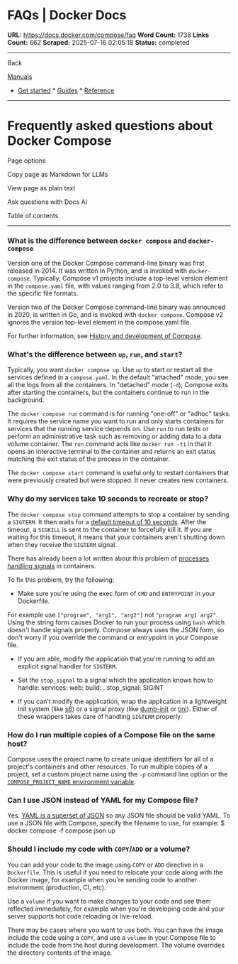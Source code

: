 # FAQs | Docker Docs

**URL:** https://docs.docker.com/compose/faq
**Word Count:** 1738
**Links Count:** 662
**Scraped:** 2025-07-16 02:05:18
**Status:** completed

---

Back

[Manuals](https://docs.docker.com/manuals/)

  * [Get started](https://docs.docker.com/get-started/)   * [Guides](https://docs.docker.com/guides/)   * [Reference](https://docs.docker.com/reference/)

* * *

# Frequently asked questions about Docker Compose

Page options

Copy page as Markdown for LLMs

View page as plain text

Ask questions with Docs AI

Table of contents

* * *

### What is the difference between `docker compose` and `docker-compose`

Version one of the Docker Compose command-line binary was first released in 2014. It was written in Python, and is invoked with `docker-compose`. Typically, Compose v1 projects include a top-level version element in the `compose.yaml` file, with values ranging from 2.0 to 3.8, which refer to the specific file formats.

Version two of the Docker Compose command-line binary was announced in 2020, is written in Go, and is invoked with `docker compose`. Compose v2 ignores the version top-level element in the compose.yaml file.

For further information, see [History and development of Compose](https://docs.docker.com/compose/intro/history/).

### What's the difference between `up`, `run`, and `start`?

Typically, you want `docker compose up`. Use `up` to start or restart all the services defined in a `compose.yaml`. In the default "attached" mode, you see all the logs from all the containers. In "detached" mode \(`-d`\), Compose exits after starting the containers, but the containers continue to run in the background.

The `docker compose run` command is for running "one-off" or "adhoc" tasks. It requires the service name you want to run and only starts containers for services that the running service depends on. Use `run` to run tests or perform an administrative task such as removing or adding data to a data volume container. The `run` command acts like `docker run -ti` in that it opens an interactive terminal to the container and returns an exit status matching the exit status of the process in the container.

The `docker compose start` command is useful only to restart containers that were previously created but were stopped. It never creates new containers.

### Why do my services take 10 seconds to recreate or stop?

The `docker compose stop` command attempts to stop a container by sending a `SIGTERM`. It then waits for a [default timeout of 10 seconds](https://docs.docker.com/reference/cli/docker/compose/stop/). After the timeout, a `SIGKILL` is sent to the container to forcefully kill it. If you are waiting for this timeout, it means that your containers aren't shutting down when they receive the `SIGTERM` signal.

There has already been a lot written about this problem of [processes handling signals](https://medium.com/@gchudnov/trapping-signals-in-docker-containers-7a57fdda7d86) in containers.

To fix this problem, try the following:

  * Make sure you're using the exec form of `CMD` and `ENTRYPOINT` in your Dockerfile.

For example use `["program", "arg1", "arg2"]` not `"program arg1 arg2"`. Using the string form causes Docker to run your process using `bash` which doesn't handle signals properly. Compose always uses the JSON form, so don't worry if you override the command or entrypoint in your Compose file.

  * If you are able, modify the application that you're running to add an explicit signal handler for `SIGTERM`.

  * Set the `stop_signal` to a signal which the application knows how to handle:                  services:           web:             build: .             stop_signal: SIGINT

  * If you can't modify the application, wrap the application in a lightweight init system \(like [s6](https://skarnet.org/software/s6/)\) or a signal proxy \(like [dumb-init](https://github.com/Yelp/dumb-init) or [tini](https://github.com/krallin/tini)\). Either of these wrappers takes care of handling `SIGTERM` properly.

### How do I run multiple copies of a Compose file on the same host?

Compose uses the project name to create unique identifiers for all of a project's containers and other resources. To run multiple copies of a project, set a custom project name using the `-p` command line option or the [`COMPOSE_PROJECT_NAME` environment variable](https://docs.docker.com/compose/how-tos/environment-variables/envvars/#compose_project_name).

### Can I use JSON instead of YAML for my Compose file?

Yes. [YAML is a superset of JSON](https://stackoverflow.com/a/1729545/444646) so any JSON file should be valid YAML. To use a JSON file with Compose, specify the filename to use, for example:               $ docker compose -f compose.json up     

### Should I include my code with `COPY`/`ADD` or a volume?

You can add your code to the image using `COPY` or `ADD` directive in a `Dockerfile`. This is useful if you need to relocate your code along with the Docker image, for example when you're sending code to another environment \(production, CI, etc\).

Use a `volume` if you want to make changes to your code and see them reflected immediately, for example when you're developing code and your server supports hot code reloading or live-reload.

There may be cases where you want to use both. You can have the image include the code using a `COPY`, and use a `volume` in your Compose file to include the code from the host during development. The volume overrides the directory contents of the image.